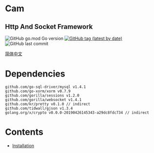 # Cam 
## Http And Socket Framework

![GitHub go.mod Go version](https://img.shields.io/github/go-mod/go-version/go-cam/cam?color=red)
[![GitHub tag (latest by date)](https://img.shields.io/github/v/tag/go-cam/cam)](https://github.com/go-cam/cam/tags)
![GitHub last commit](https://img.shields.io/github/last-commit/go-cam/cam)

[简体中文](https://github.com/go-cam/cam/blob/master/doc/README.zh-cn.md)

# Dependencies
	github.com/go-sql-driver/mysql v1.4.1
	github.com/go-xorm/xorm v0.7.9
	github.com/gorilla/sessions v1.2.0
	github.com/gorilla/websocket v1.4.1
	github.com/kr/pretty v0.1.0 // indirect
	github.com/tidwall/gjson v1.3.4
	golang.org/x/crypto v0.0.0-20190426145343-a29dc8fdc734 // indirect

# Contents

- [Installation](https://github.com/go-cam/cam-doc/blob/master/Installation/Installation.md)
